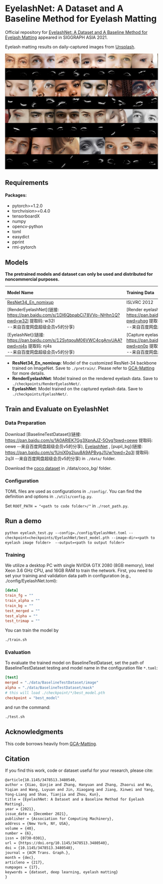 # EyelashNet: A Dataset and A Baseline Method for Eyelash Matting

Official repository for [EyelashNet: A Dataset and A Baseline Method for Eyelash Matting](http://www.cad.zju.edu.cn/home/jin/siga2021/siga2021.htm) appeared in SIGGRAPH ASIA 2021.

Eyelash matting results on daily-captured images  from [Unsplash](https://unsplash.com/.).
<p align="center">
  <img src="pics/results.jpg" title="Original Image"/>
</p>


## Requirements
#### Packages:
- pytorch>=1.2.0
- torchvision>=0.4.0
- tensorboardX
- numpy
- opencv-python
- toml
- easydict
- pprint
- rmi-pytorch

## Models
**The pretrained models and dataset can only be used and distributed for noncommercial purposes.**

| Model Name  |    Training Data  | File Size   |MSE|  SAD  | Grad | Conn |
| :------------- |:------|------------:| :-----|----:|----:|----:|
| [ResNet34_En_nomixup](https://drive.google.com/open?id=1kNj33D7x7tR-5hXOvxO53QeCEC8ih3-A) | ISLVRC 2012 | 166MB |N/A|N/A|N/A|N/A|
| [RenderEyelashNet](链接: https://pan.baidu.com/s/1DI6QbpabCi78VVo-NHhn1Q?pwd=w32l 提取码: w32l <br/>--来自百度网盘超级会员v5的分享) |[Render eyelashes](链接: https://pan.baidu.com/s/1LHKPLtPFqSKX1YerK2rm4Q?pwd=uhqg 提取码: uhqg <br/>--来自百度网盘超级会员v5的分享)| 288MB |  - |-|-|-|
| [EyelashNet](链接: https://pan.baidu.com/s/12SytqouM06VWC4cgAnvUAA?pwd=nj4s 提取码: nj4s <br/>--来自百度网盘超级会员v5的分享) |[Capture eyelashes](链接: https://pan.baidu.com/s/10nvS0jc_B9bZBMXf_h1OcQ?pwd=pn0p 提取码: pn0p <br/>--来自百度网盘超级会员v5的分享)| 288MB |  - |-|-|-|

- **ResNet34_En_nomixup**: Model of the customized ResNet-34 backbone trained on ImageNet. Save to `./pretrain/`. Please refer to  [GCA-Matting](https://github.com/Yaoyi-Li/GCA-Matting) for more details.
- **RenderEyelashNet**: Model trained on the rendered eyelash data. Save to `./checkpoints/RenderEyelashNet/`.
- **EyelashNet**: Model trained on the captured eyelash data. Save to `./checkpoints/EyelashNet/`.

## Train and Evaluate on EyelashNet

### Data Preparation
Download  [BaselineTestDataset](链接: https://pan.baidu.com/s/1A0ARlEK7Gg3XpnAJZ-5Ovg?pwd=oewe 提取码: oewe 
--来自百度网盘超级会员v5的分享), [EyelashNet]() , [pupil_bg](链接: https://pan.baidu.com/s/1UniX0g2iuu8A9APBygJ1Uw?pwd=2q3l 提取码: 2q3l 
--来自百度网盘超级会员v5的分享) in `./data/` folder.

Download the [coco dataset](http://images.cocodataset.org/zips/val2014.zip) in ./data/coco_bg/ folder.

### Configuration
TOML files are used as configurations in `./config/`. You can find the definition and options in `./utils/config.py`.

Set `ROOT_PATH = "<path to code folder>/"` in `./root_path.py`.

## Run a demo

```
python eyelash_test.py --config=./config/EyelashNet.toml --checkpoint=checkpoints/EyelashNet/best_model.pth --image-dir=<path to  eyelash image folder>  --output=<path to output folder>
```



### Training
We utilize a desktop PC with single NVIDIA GTX 2080 (8GB memory), Intel Xeon 3.6 GHz CPU, and 16GB RAM to train the network. First, you need to set your training and validation data path in configuration (e.g., ./config/EyelashNet.toml):
```toml
[data]
train_fg = ""
train_alpha = ""
train_bg = ""
test_merged = ""
test_alpha = ""
test_trimap = ""
```
You can train the model by 
```bash
./train.sh
```
### Evaluation
To evaluate the trained model  on BaselineTestDataset, set the path of BaselineTestDataset testing and model name in the configuration file `*.toml`:
```toml
[test]
merged = "./data/BaselineTestDataset/image"
alpha = "./data/BaselineTestDataset/mask"
# this will load ./checkpoint/*/best_model.pth
checkpoint = "best_model" 
```
and run the command:
```bash
./test.sh
```


## Acknowledgments

This code borrows heavily from [GCA-Matting](https://github.com/Yaoyi-Li/GCA-Matting).

## Citation

If you find this work, code or dataset useful for your research, please cite:

```
@article{10.1145/3478513.3480540,
author = {Xiao, Qinjie and Zhang, Hanyuan and Zhang, Zhaorui and Wu, Yiqian and Wang, Luyuan and Jin, Xiaogang and Jiang, Xinwei and Yang, Yong-Liang and Shao, Tianjia and Zhou, Kun},
title = {EyelashNet: A Dataset and a Baseline Method for Eyelash Matting},
year = {2021},
issue_date = {December 2021},
publisher = {Association for Computing Machinery},
address = {New York, NY, USA},
volume = {40},
number = {6},
issn = {0730-0301},
url = {https://doi.org/10.1145/3478513.3480540},
doi = {10.1145/3478513.3480540},
journal = {ACM Trans. Graph.},
month = {dec},
articleno = {217},
numpages = {17},
keywords = {dataset, deep learning, eyelash matting}
}
```

